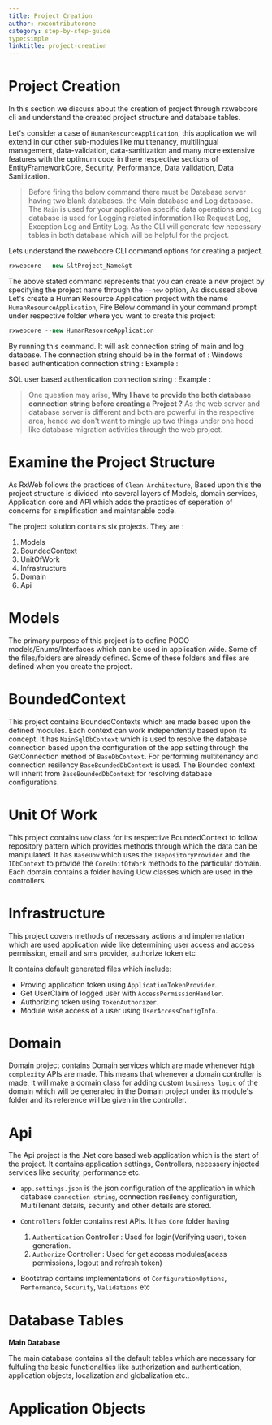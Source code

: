 ```yaml
---
title: Project Creation
author: rxcontributorone
category: step-by-step-guide
type:simple
linktitle: project-creation
---
```


# Project Creation
In this section we discuss about the creation of project through rxwebcore cli and understand the created project structure and database tables. 

Let's consider a case of `HumanResourceApplication`, this application we will extend in our other sub-modules like multitenancy, multilingual management, data-validation, data-sanitization and many more extensive features with the optimum code in there respective sections of <a>EntityFrameworkCore</a>, Security, Performance, Data validation, Data Sanitization.   

> Before firing the below command there must be Database server having two blank databases. the Main database and Log database. The `Main` is used for your application specific data operations and `Log` database is used for Logging related information like Request Log, Exception Log and Entity Log. As the CLI will generate few necessary tables in both database which will be helpful for the project.

Lets understand the rxwebcore CLI command options for creating a project. 

`````js
rxwebcore --new &ltProject_Name&gt
`````
The above stated command represents that you can create a new project by specifying the project name through the `--new` option, As discussed above Let's create a Human Resource Application project with the name `HumanResourceApplication`, Fire Below command in your command prompt under respective folder where you want to create this project:

`````js
rxwebcore --new HumanResourceApplication
`````

By running this command. It will ask connection string of main and log database. The connection string should be in the format of :
Windows based authentication connection string :
Example :

SQL user based authentication connection string :
Example : 

>One question may arise, <b>Why I have to provide the both database connection string before creating a Project ?</b>
As the web server and database server is different and both are powerful in the respective area, hence we don't want to mingle up two things under one hood like database migration activities through the web project.

# Examine the Project Structure

As RxWeb follows the practices of `Clean Architecture`, Based upon this the project structure is divided into several layers of Models, domain services, Application core and API which adds the practices of seperation of concerns for simplification and maintanable code. 

The project solution contains six projects. They are : 

1. Models
2. BoundedContext 
3. UnitOfWork
4. Infrastructure
5. Domain
6. Api

# Models
The primary purpose of this project is to define POCO models/Enums/Interfaces which can be used in application wide. Some of the files/folders are already defined. Some of these folders and files are defined when you create the project.

# BoundedContext
This project contains BoundedContexts which are made based upon the defined modules. Each context can work independently based upon its 
concept. It has `MainSqlDbContext` which is used to resolve the database connection based upon the configuration of the app setting through the  GetConnection method of `BaseDbContext`. For performing multitenancy and connection resilency `BaseBoundedDbContext` is used. The Bounded context will inherit from `BaseBoundedDbContext` for resolving database configurations.

# Unit Of Work
This project contains `Uow` class for its respective BoundedContext to follow repository pattern which provides methods through which the data can be manipulated. It has `BaseUow` which uses the `IRepositoryProvider` and the `IDbContext` to provide the `CoreUnitOfWork` methods to the particular domain. Each domain contains a folder having Uow classes which are used in the controllers.   

# Infrastructure
This project covers methods of necessary actions and implementation which are used application wide like determining user access and access permission, email and sms provider, authorize token etc  

It contains default generated files which include:

* Proving application token using `ApplicationTokenProvider`.
* Get UserClaim of logged user with `AccessPermissionHandler`.
* Authorizing token using `TokenAuthorizer`.
* Module wise access of a user using `UserAccessConfigInfo`.

# Domain
Domain project contains Domain services which are made whenever `high complexity` APIs are made. This means that whenever a domain controller is made, it will make a domain class  for adding custom `business logic` of the domain which will be generated in the Domain project under its module's folder and its reference will be given in the controller.

# Api
The Api project is the .Net core based web application which is the start of the project. It contains application settings, Controllers, necessery injected services like security, performance etc.

* `app.settings.json` is the json configuration of the application in which database `connection string`, connection resilency configuration, MultiTenant details, security and other details are stored.
* `Controllers` folder contains rest APIs.
  It has `Core` folder having 
  1) `Authentication` Controller : Used for login(Verifying user), token generation.
  2) `Authorize` Controller : Used for get access modules(acess permissions, logout and refresh token)  

* Bootstrap contains implementations of `ConfigurationOptions`, `Performance`, `Security`, `Validations` etc 

# Database Tables

**Main Database**

The main database contains all the default tables which are necessary for fulfuling the basic functionalties like authorization and authentication, application objects, localization and globalization etc.. 

# Application Objects